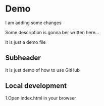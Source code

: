 # Demo

I am adding some changes

Some description is gonna ber written here...

It is just a demo file

## Subheader

It is just demo of how to use GitHub

## Local development

1.Open index.html in your browser